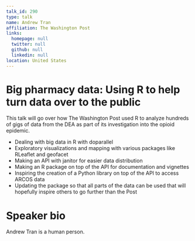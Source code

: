 ```yaml
---
talk_id: 290
type: talk
name: Andrew Tran
affiliation: The Washington Post
links:
  homepage: null
  twitter: null
  github: null
  linkedin: null
location: United States
---
```


# Big pharmacy data: Using R to help turn data over to the public

This talk will go over how The Washington Post used R to analyze hundreds of gigs of data from the DEA as part of its investigation into the opioid epidemic. 

* Dealing with big data in R with doparallel
* Exploratory visualizations and mapping with various packages like RLeaflet and geofacet
* Making an API with janitor for easier data distribution
* Making an R package on top of the API for documentation and vignettes
* Inspiring the creation of a Python library on top of the API to access ARCOS data
* Updating the package so that all parts of the data can be used that will hopefully inspire others to go further than the Post

# Speaker bio

Andrew Tran is a human person.
